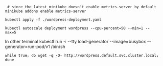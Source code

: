      # since the latest minikube doesn't enable metrics-server by default
    minikube addons enable metrics-server  
     
    kubectl apply -f ./wordpress-deployment.yaml
     
    kubectl autoscale deployment wordpress --cpu-percent=50 --min=1 --max=5

In other terminal
    kubectl run -i --tty load-generator --image=busybox --generator=run-pod/v1 /bin/sh
    
    while true; do wget -q -O- http://wordpress.default.svc.cluster.local; done